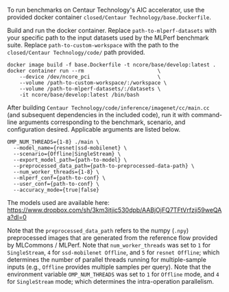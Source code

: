 
To run benchmarks on Centaur Technology's AIC accelerator, use the provided docker container `closed/Centaur Technology/base.Dockerfile`.

Build and run the docker container. Replace `path-to-mlperf-datasets` with your specific path to the input datasets used by the MLPerf benchmark suite. Replace `path-to-custom-workspace` with the path to the `closed/Centaur Technology/code/` path provided.

```
docker image build -f base.Dockerfile -t ncore/base/develop:latest .
docker container run --rm                        \
    --device /dev/ncore_pci                      \
    --volume /path-to-custom-workspace/:/workspace \
    --volume /path-to-mlperf-datasets/:/datasets \
    -it ncore/base/develop:latest /bin/bash
```

After building `Centaur Technology/code/inference/imagenet/cc/main.cc` (and subsequent dependencies in the included code), run it with command-line arguments corresponding to the benchmark, scenario, and configuration desired. Applicable arguments are listed below.
```
OMP_NUM_THREADS={1-8} ./main \
  --model_name={resnet|ssd-mobilenet} \
  --scenario={Offline|SingleStream} \
  --export_model_path={path-to-model} \
  --preprocessed_data_path={path-to-preprocessed-data-path} \
  --num_worker_threads={1-8} \
  --mlperf_conf={path-to-conf} \
  --user_conf={path-to-conf} \
  --accuracy_mode={true|false}
```

The models used are available here:
https://www.dropbox.com/sh/3km3itjic530dpb/AABjOjFQ7TFtVrfzji59weQAa?dl=0

Note that the `preprocessed_data_path` refers to the numpy (`.npy`) preprocessed images that are generated from the reference flow provided by MLCommons / MLPerf. Note that `num_worker_threads` was set to `1` for `SingleStream`, `4` for `ssd-mobilenet Offline`, and `5` for `resnet Offline`; which determines the number of parallel threads running for multiple-sample inputs (e.g., `Offline` provides multiple samples per query). Note that the environment variable `OMP_NUM_THREADS` was set to `1` for `Offline` mode, and `4` for `SingleStream` mode; which determines the intra-operation parallelism.

